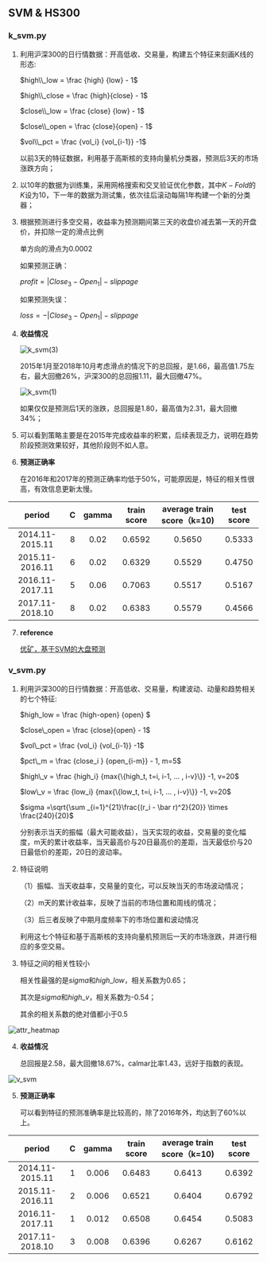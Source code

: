 ## SVM & HS300 

### k_svm.py

1. 利用沪深300的日行情数据：开高低收、交易量，构建五个特征来刻画K线的形态:

   $high\\_low = \frac {high} {low} - 1$

   $high\\_close = \frac {high}{close} - 1$

   $close\\_low = \frac {close} {low} - 1$

   $close\\_open = \frac {close}{open} - 1$

   $vol\\_pct = \frac {vol_i} {vol_{i-1}} -1$

   以前3天的特征数据，利用基于高斯核的支持向量机分类器，预测后3天的市场涨跌方向；

2. 以10年的数据为训练集，采用网格搜索和交叉验证优化参数，其中$K-Fold$的$K$设为10，下一年的数据为测试集，依次往后滚动每隔1年构建一个新的分类器；

3. 根据预测进行多空交易，收益率为预测期间第三天的收盘价减去第一天的开盘价，并扣除一定的滑点比例

   单方向的滑点为0.0002

   如果预测正确：

   $profit = |Close_3 - Open_1|- slippage$

   如果预测失误：

   $loss =- |Close_3 - Open_1| - slippage$

4. **收益情况**

   ![k_svm(3)](https://github.com/Jensenberg/SVM-and-HS300/blob/master/data/k_svm(3).png)

   2015年1月至2018年10月考虑滑点的情况下的总回报，是1.66，最高值1.75左右，最大回撤26%，沪深300的总回报1.11，最大回撤47%。

   ![k_svm(1)](https://github.com/Jensenberg/SVM-and-HS300/blob/master/data/k_svm(1).png)

   如果仅仅是预测后1天的涨跌，总回报是1.80，最高值为2.31，最大回撤34%；

5. 可以看到策略主要是在2015年完成收益率的积累，后续表现乏力，说明在趋势阶段预测效果较好，其他阶段则不如人意。

6. **预测正确率**

   在2016年和2017年的预测正确率均低于50%，可能原因是，特征的相关性很高，有效信息更新太慢。

|      period      |  C   | gamma | train score | average train score（k=10) | test score |
| :--------------: | :--: | :---: | :---------: | :------------------------: | :--------: |
| 2014.11- 2015.11 |  8   | 0.02  |   0.6592    |           0.5650           |   0.5333   |
| 2015.11-2016.11  |  6   | 0.02  |   0.6329    |           0.5529           |   0.4750   |
| 2016.11-2017.11  |  5   | 0.06  |   0.7063    |           0.5517           |   0.5167   |
| 2017.11-2018.10  |  8   | 0.02  |   0.6383    |           0.5579           |   0.4566   |

7. **reference**

   [优矿，基于SVM的大盘预测](https://uqer.io/v3/community/share/56e6629e228e5b6ef3157588)

### v_svm.py

1. 利用沪深300的日行情数据：开高低收、交易量，构建波动、动量和趋势相关的七个特征:

   $high\_low = \frac {high-open} {open} $

   $close\_open = \frac {close}{open} - 1$

   $vol\_pct = \frac {vol_i} {vol_{i-1}} -1$

   $pct\_m = \frac {close_i } {open_{i-m}} - 1, m=5$

   $high\_v = \frac {high_i} {max{\{high_t,  t=i, i-1, ... , i-v}\}} -1, v=20$

   $low\_v = \frac {low_i} {max{\{low_t,  t=i, i-1, ... , i-v}\}} -1, v=20$

   $sigma =\sqrt{\sum _{i=1}^{21}\frac{(r_i - \bar r)^2}{20}} \times \frac{240}{20}$

   分别表示当天的振幅（最大可能收益），当天实现的收益，交易量的变化幅度，m天的累计收益率，当天最高价与20日最高价的差距，当天最低价与20日最低价的差距，20日的波动率。

2. 特征说明

   （1）振幅、当天收益率，交易量的变化，可以反映当天的市场波动情况；

   （2）m天的累计收益率，反映了当前的市场位置和周线的情况；

   （3）后三者反映了中期月度频率下的市场位置和波动情况

   利用这七个特征和基于高斯核的支持向量机预测后一天的市场涨跌，并进行相应的多空交易。

3. 特征之间的相关性较小

   相关性最强的是$sigma$和$high\_low$，相关系数为0.65；

   其次是$sigma$和$high\_v$，相关系数为-0.54；

   其余的相关系数的绝对值都小于0.5

![attr_heatmap](https://github.com/Jensenberg/SVM-and-HS300/blob/master/data/attr_heatmap.png)

4. **收益情况**

   总回报是2.58，最大回撤18.67%，calmar比率1.43，远好于指数的表现。

![v_svm](https://github.com/Jensenberg/SVM-and-HS300/blob/master/data/v_svm.png)



5. **预测正确率**

   可以看到特征的预测准确率是比较高的，除了2016年外，均达到了60%以上。

|period|C|gamma|train score|average train score（k=10)|test score|
|:--------------:|:--:|:-----:|:---------:|:------------------------:|:--------:|
| 2014.11- 2015.11 |  1   | 0.006 |   0.6483    |           0.6413           |   0.6392   |
| 2015.11- 2016.11 |  2   | 0.006 |   0.6521    |           0.6404           |   0.6792   |
| 2016.11- 2017.11 |  1   | 0.012 |   0.6508    |           0.6454           |   0.5083   |
| 2017.11- 2018.10 |  3   | 0.008 |   0.6396    |           0.6267           |   0.6162   |

